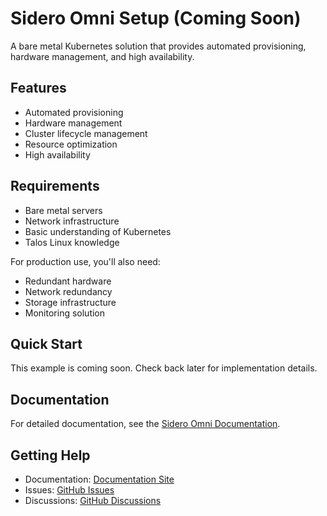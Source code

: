 # Sidero Omni Setup (Coming Soon)

A bare metal Kubernetes solution that provides automated provisioning, hardware management, and high availability.

## Features

- Automated provisioning
- Hardware management
- Cluster lifecycle management
- Resource optimization
- High availability

## Requirements

- Bare metal servers
- Network infrastructure
- Basic understanding of Kubernetes
- Talos Linux knowledge

For production use, you'll also need:
- Redundant hardware
- Network redundancy
- Storage infrastructure
- Monitoring solution

## Quick Start

This example is coming soon. Check back later for implementation details.

## Documentation

For detailed documentation, see the [Sidero Omni Documentation](https://tvangundy.github.io/examples/sidero-omni).

## Getting Help

- Documentation: [Documentation Site](https://tvangundy.github.io)
- Issues: [GitHub Issues](https://github.com/tvangundy/workspace/issues)
- Discussions: [GitHub Discussions](https://github.com/tvangundy/workspace/discussions) 
